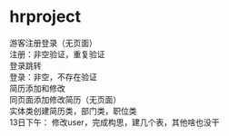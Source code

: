 # hrproject
游客注册登录（无页面）
<br>
注册：非空验证，重复验证<br>
登录跳转<br>
登录：非空，不存在验证<br>
简历添加和修改
<br>
同页面添加修改简历（无页面）<br>
实体类创建简历类，部门类，职位类<br>
13日下午：
修改user，完成构思，建几个表，其他啥也没干
